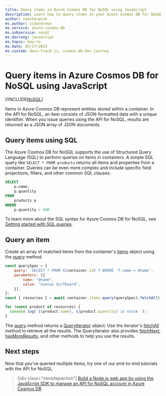 ```yaml
---
title: Query items in Azure Cosmos DB for NoSQL using JavaScript
description: Learn how to query items in your Azure Cosmos DB for NoSQL account using the JavaScript SDK.
author: seesharprun
ms.author: sidandrews
ms.service: azure-cosmos-db
ms.subservice: nosql
ms.devlang: javascript
ms.topic: how-to
ms.date: 05/17/2023
ms.custom: devx-track-js, cosmos-db-dev-journey
---
```


# Query items in Azure Cosmos DB for NoSQL using JavaScript
[!INCLUDE[NoSQL](../includes/appliesto-nosql.md)]

Items in Azure Cosmos DB represent entities stored within a container. In the API for NoSQL, an item consists of JSON-formatted data with a unique identifier. When you issue queries using the API for NoSQL, results are returned as a JSON array of JSON documents.

## Query items using SQL

The Azure Cosmos DB for NoSQL supports the use of Structured Query Language (SQL) to perform queries on items in containers. A simple SQL query like ``SELECT * FROM products`` returns all items and properties from a container. Queries can be even more complex and include specific field projections, filters, and other common SQL clauses:

```sql
SELECT 
    p.name, 
    p.quantity
FROM 
    products p 
WHERE 
    p.quantity > 500
```

To learn more about the SQL syntax for Azure Cosmos DB for NoSQL, see [Getting started with SQL queries](query/getting-started.md).

## Query an item

Create an array of matched items from the container's [items](/javascript/api/@azure/cosmos/container#@azure-cosmos-container-items) object using the [query](/javascript/api/@azure/cosmos/items) method.

```javascript
const querySpec = {
    query: `SELECT * FROM ${container.id} f WHERE  f.name = @name`,
    parameters: [{
        name: "@name",
        value: "Sunnox Surfboard",
    }],
};
const { resources } = await container.items.query(querySpec).fetchAll();

for (const product of resources) {
  console.log(`${product.name}, ${product.quantity} in stock `);
}
```

The [query](/javascript/api/@azure/cosmos/items#@azure-cosmos-items-query) method returns a [QueryIterator](/javascript/api/@azure/cosmos/queryiterator) object. Use the iterator's [fetchAll](/javascript/api/@azure/cosmos/queryiterator#@azure-cosmos-queryiterator-fetchall) method to retrieve all the results. The QueryIterator also provides [fetchNext](/javascript/api/@azure/cosmos/queryiterator#@azure-cosmos-queryiterator-fetchnext), [hasMoreResults](/javascript/api/@azure/cosmos/queryiterator#@azure-cosmos-queryiterator-hasmoreresults), and other methods to help you use the results.

## Next steps

Now that you've queried multiple items, try one of our end-to-end tutorials with the API for NoSQL.

> [!div class="nextstepaction"]
> [Build a Node.js web app by using the JavaScript SDK to manage an API for NoSQL account in Azure Cosmos DB](tutorial-nodejs-web-app.md)